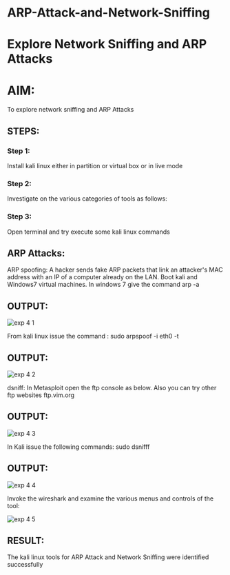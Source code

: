 # ARP-Attack-and-Network-Sniffing
# Explore Network Sniffing and ARP Attacks

# AIM:

To explore network sniffing and ARP Attacks

## STEPS:

### Step 1:

Install kali linux either in partition or virtual box or in live mode

### Step 2:

Investigate on the various categories of tools as follows:


### Step 3:
Open terminal and try execute some kali linux commands

## ARP Attacks:  
ARP spoofing: A hacker sends fake ARP packets that link an attacker's MAC address with an IP of a computer already on the LAN. 
Boot kali and Windows7 virtual machines.
In windows 7 give the command arp -a
## OUTPUT:
![exp 4 1](https://github.com/keerthanaa10/ARP-Attack-and-Network-Sniffing/assets/132996371/90e09f6b-3ce8-4e08-90f1-c1c04e600d46)



From kali linux issue the command :
sudo arpspoof -i eth0 -t <target system> <gateway>
## OUTPUT:
![exp 4 2](https://github.com/keerthanaa10/ARP-Attack-and-Network-Sniffing/assets/132996371/f8969e37-1241-4387-8fb2-2a53e0fe79b6)



dsniff:
In Metasploit open the ftp console as below. Also you can try other ftp websites ftp.vim.org
## OUTPUT:
![exp 4 3](https://github.com/keerthanaa10/ARP-Attack-and-Network-Sniffing/assets/132996371/5490dde0-a4c0-4e93-b0aa-ec82d7ea255c)



In Kali issue the following commands:
sudo dsnifff
## OUTPUT:
![exp 4 4](https://github.com/keerthanaa10/ARP-Attack-and-Network-Sniffing/assets/132996371/84db6105-e1e7-41c2-8fe4-928092755391)



Invoke the wireshark and examine the various menus  and controls of the tool:

![exp 4 5](https://github.com/keerthanaa10/ARP-Attack-and-Network-Sniffing/assets/132996371/e1bb9d7b-8d86-46ff-8217-4ff94819f4d4)



## RESULT:
The kali linux tools for ARP Attack and Network Sniffing were identified successfully
